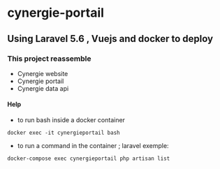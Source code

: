 # cynergie-portail

## Using Laravel 5.6 , Vuejs and  docker to deploy 

### This project reassemble

- Cynergie website
- Cynergie portail
- Cynergie data api

#### Help

- to run bash inside a docker container

```
docker exec -it cynergieportail bash
```

- to run a command in the container ; laravel exemple:

```
docker-compose exec cynergieportail php artisan list
```
